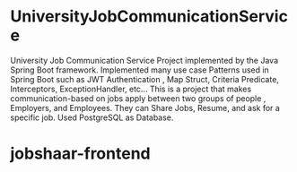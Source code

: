 # UniversityJobCommunicationService
University Job Communication Service Project implemented by the Java Spring Boot framework. Implemented many use case Patterns used in Spring Boot such as JWT Authentication , Map Struct, Criteria Predicate, Interceptors, ExceptionHandler, etc... This is a project that makes communication-based on jobs apply between two groups of people , Employers, and Employees. They can Share Jobs, Resume, and ask for a specific job. Used PostgreSQL as Database.
# jobshaar-frontend
